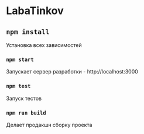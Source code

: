 # LabaTinkov

## `npm install`

Установка всех зависимостей

### `npm start`

Запускает сервер разработки - http://localhost:3000

### `npm test`

Запуск тестов

### `npm run build`

Делает продакшн сборку проекта